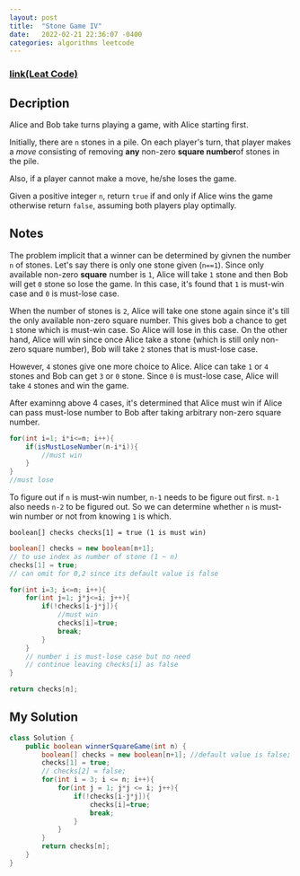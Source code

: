 ```yaml
---
layout: post
title:  "Stone Game IV"
date:   2022-02-21 22:36:07 -0400
categories: algorithms leetcode
---
```

### [link(Leat Code)](https://leetcode.com/problems/stone-game-iv/)
## Decription
Alice and Bob take turns playing a game, with Alice starting first.

Initially, there are `n` stones in a pile. On each player's turn, that player makes a *move* consisting of removing **any** non-zero **square number**of stones in the pile.

Also, if a player cannot make a move, he/she loses the game.

Given a positive integer `n`, return `true` if and only if Alice wins the game otherwise return `false`, assuming both players play optimally.

## Notes
The problem implicit that a winner can be determined by givnen the number `n` of stones. Let's say there is only one stone given (`n==1`). Since only available non-zero **square** number is `1`, Alice will take `1` stone and then Bob will get `0` stone so lose the game. In this case, it's found that `1` is must-win case and `0` is must-lose case. 

When the number of stones is `2`, Alice will take one stone again since it's till the only available non-zero square number. This gives bob a chance to get `1` stone which is must-win case. So Alice will lose in this case. On the other hand, Alice will win since once Alice take a stone (which is still only non-zero square number), Bob will take `2` stones that is must-lose case.

However, `4` stones give one more choice to Alice. Alice can take `1` or `4` stones and Bob can get `3` or `0` stone. Since `0` is must-lose case, Alice will take `4` stones and win the game.

After examinng above 4 cases, it's determined that Alice must win if Alice can pass must-lose number to Bob after taking arbitrary non-zero square number.

```java
for(int i=1; i*i<=n; i++){
    if(isMustLoseNumber(n-i*i)){
        //must win
    }
}
//must lose
```

To figure out if `n` is must-win number, `n-1` needs to be figure out first. `n-1` also needs `n-2` to be figured out. So we can determine whether `n` is must-win number or not from knowing `1` is which.

`boolean[] checks checks[1] = true (1 is must win)`

```java
boolean[] checks = new boolean[n+1];
// to use index as number of stone (1 ~ n)
checks[1] = true;
// can omit for 0,2 since its default value is false

for(int i=3; i<=n; i++){
	for(int j=1; j*j<=i; j++){
		if(!checks[i-j*j]){
			//must win
			checks[i]=true;
			break;
		}
	}
	// number i is must-lose case but no need
	// continue leaving checks[i] as false
}

return checks[n];
```
## My Solution

```java
class Solution {
    public boolean winnerSquareGame(int n) {
        boolean[] checks = new boolean[n+1]; //default value is false;
        checks[1] = true;
        // checks[2] = false;
        for(int i = 3; i <= n; i++){
            for(int j = 1; j*j <= i; j++){
                if(!checks[i-j*j]){
                    checks[i]=true;
                    break;
                }
            }
        }
        return checks[n];
    }
}
```